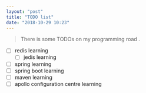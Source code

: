 ```yaml
---
layout: "post"
title: "TODO list"
date: "2018-10-29 10:23"
---
```


> There is some TODOs on my programming road .

- [ ] redis learning
  - [ ] jedis learning
- [ ] spring learning
- [ ] spring boot learning
- [ ] maven learning
- [ ] apollo configuration centre learning
